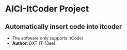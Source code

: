 # AICI-ItCoder Project

## Automatically insert code into itcoder

- The software only supports ItCoder
- **Author**: DXT (T-13ee)
